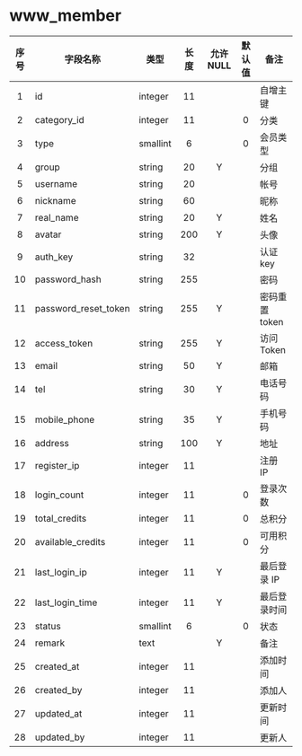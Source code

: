 www_member
==========
| 序号 | 字段名称 | 类型 | 长度 | 允许 NULL | 默认值 | 备注 | 
| :---: | --- | --- | :---: | :---: | :---: | --- | 
|  1 | id                   | integer  | 11  |   |   | 自增主键 | 
|  2 | category_id          | integer  | 11  |   | 0 | 分类     | 
|  3 | type                 | smallint | 6   |   | 0 | 会员类型 | 
|  4 | group                | string   | 20  | Y |   | 分组     | 
|  5 | username             | string   | 20  |   |   | 帐号     | 
|  6 | nickname             | string   | 60  |   |   | 昵称     | 
|  7 | real_name            | string   | 20  | Y |   | 姓名     | 
|  8 | avatar               | string   | 200 | Y |   | 头像     | 
|  9 | auth_key             | string   | 32  |   |   | 认证 key | 
| 10 | password_hash        | string   | 255 |   |   | 密码     | 
| 11 | password_reset_token | string   | 255 | Y |   | 密码重置 token | 
| 12 | access_token         | string   | 255 | Y |   | 访问 Token | 
| 13 | email                | string   | 50  | Y |   | 邮箱     | 
| 14 | tel                  | string   | 30  | Y |   | 电话号码 | 
| 15 | mobile_phone         | string   | 35  | Y |   | 手机号码 | 
| 16 | address              | string   | 100 | Y |   | 地址     | 
| 17 | register_ip          | integer  | 11  |   |   | 注册 IP  | 
| 18 | login_count          | integer  | 11  |   | 0 | 登录次数 | 
| 19 | total_credits        | integer  | 11  |   | 0 | 总积分  | 
| 20 | available_credits    | integer  | 11  |   | 0 | 可用积分 | 
| 21 | last_login_ip        | integer  | 11  | Y |   | 最后登录 IP | 
| 22 | last_login_time      | integer  | 11  | Y |   | 最后登录时间 | 
| 23 | status               | smallint | 6   |   | 0 | 状态     | 
| 24 | remark               | text     |     | Y |   | 备注     | 
| 25 | created_at           | integer  | 11  |   |   | 添加时间 | 
| 26 | created_by           | integer  | 11  |   |   | 添加人  | 
| 27 | updated_at           | integer  | 11  |   |   | 更新时间 | 
| 28 | updated_by           | integer  | 11  |   |   | 更新人  | 
